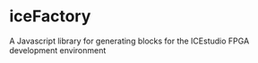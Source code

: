 # iceFactory
A Javascript library for generating blocks for the ICEstudio FPGA development  environment
